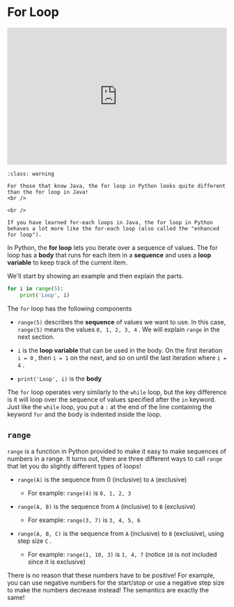 # For Loop


<div style="position: relative; padding-bottom: 62.5%; height: 0;">
    <iframe src="https://www.loom.com/embed/7b213be0506d4fcc8876aa6863e7991f?sharedAppSource=personal_library" frameborder="0" webkitallowfullscreen mozallowfullscreen allowfullscreen style="position: absolute; top: 0; left: 0; width: 100%; height: 100%;"></iframe>
</div>


```{admonition} Warning
:class: warning

For those that know Java, the for loop in Python looks quite different than the for loop in Java!
<br />

<br />

If you have learned for-each loops in Java, the for loop in Python behaves a lot more like the for-each loop (also called the "enhanced for loop").

```

In Python, the **for loop** lets you iterate over a sequence of values. The for loop has a **body** that runs for each item in a **sequence** and uses a **loop variable** to keep track of the current item.  

We'll start by showing an example and then explain the parts.  

```python
for i in range(5):
    print('Loop', i)
```

The `for` loop has the following components  

-  `range(5)`     describes the     **sequence**     of values we want to use. In this case,     `range(5)`     means the values     `0, 1, 2, 3, 4`     . We will explain     `range`     in the next section.  

-  `i`     is the     **loop variable**     that can be used in the body. On the first iteration     `i = 0`     , then     `i = 1`     on the next, and so on until the last iteration where     `i = 4`     .  

-  `print('Loop', i)`     is the     **body**   


The `for` loop operates very similarly to the `while` loop, but the key difference is it will loop over the sequence of values specified after the `in` keyword. Just like the `while` loop, you put a `:` at the end of the line containing the keyword `for` and the body is indented inside the loop.  

##  `range`   

`range` is a function in Python provided to make it easy to make sequences of numbers in a range. It turns out, there are three different ways to call `range` that let you do slightly different types of loops!  

-  `range(A)`     is the sequence from 0 (inclusive) to     `A`     (exclusive)  

    -  For example:         `range(4)`         is         `0, 1, 2, 3`   


-  `range(A, B)`     is the sequence from     `A`     (inclusive) to     `B`     (exclusive)  

    -  For example:         `range(3, 7)`         is         `3, 4, 5, 6`   


-  `range(A, B, C)`     is the sequence from     `A`     (inclusive) to     `B`     (exclusive), using step size     `C`     .  

    -  For example:         `range(1, 10, 3)`         is         `1, 4, 7`         (notice         `10`         is not included since it is exclusive)  



There is no reason that these numbers have to be positive! For example, you can use negative numbers for the start/stop or use a negative step size to make the numbers decrease instead! The semantics are exactly the same!  

